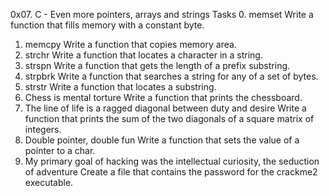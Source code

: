 0x07. C - Even more pointers, arrays and strings
Tasks
0. memset
        Write a function that fills memory with a constant byte.
1. memcpy
        Write a function that copies memory area.
2. strchr
        Write a function that locates a character in a string.
3. strspn
        Write a function that gets the length of a prefix substring.
4. strpbrk
        Write a function that searches a string for any of a set of bytes.
5. strstr
        Write a function that locates a substring.
6. Chess is mental torture
        Write a function that prints the chessboard.
7. The line of life is a ragged diagonal between duty and desire
        Write a function that prints the sum of the two diagonals of a square matrix of integers.
8. Double pointer, double fun
        Write a function that sets the value of a pointer to a char.
9. My primary goal of hacking was the intellectual curiosity, the seduction of adventure
        Create a file that contains the password for the crackme2 executable.
